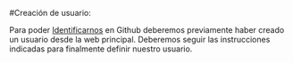#Creación de usuario:

Para poder [Identificarnos](https://github.com/login "Identificarnos") en Github deberemos previamente haber creado un usuario desde la web principal. Deberemos seguir las instrucciones indicadas para finalmente definir nuestro usuario.
